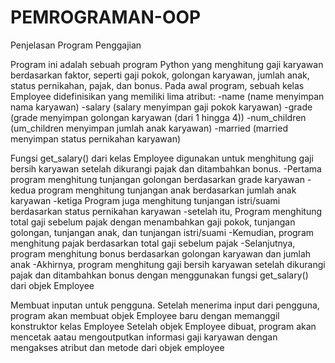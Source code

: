 # PEMROGRAMAN-OOP
Penjelasan Program Penggajian

Program ini adalah sebuah program Python yang menghitung gaji karyawan berdasarkan faktor, seperti gaji pokok, golongan karyawan, jumlah anak, status pernikahan, pajak, dan bonus.
Pada awal program, sebuah kelas Employee didefinisikan yang memiliki lima atribut: 
-name (name menyimpan nama karyawan)
-salary (salary menyimpan gaji pokok karyawan)
-grade (grade menyimpan golongan karyawan (dari 1 hingga 4))
-num_children (um_children menyimpan jumlah anak karyawan)
-married (married menyimpan status pernikahan karyawan)

Fungsi get_salary() dari kelas Employee digunakan untuk menghitung gaji bersih karyawan setelah dikurangi pajak dan ditambahkan bonus. 
-Pertama program menghitung tunjangan golongan berdasarkan grade karyawan
-kedua program menghitung tunjangan anak berdasarkan jumlah anak karyawan
-ketiga Program juga menghitung tunjangan istri/suami berdasarkan status pernikahan karyawan
-setelah itu, Program menghitung total gaji sebelum pajak dengan menambahkan gaji pokok, tunjangan golongan, tunjangan anak, dan tunjangan istri/suami
-Kemudian, program menghitung pajak berdasarkan total gaji sebelum pajak
-Selanjutnya, program menghitung bonus berdasarkan golongan karyawan dan jumlah anak
-Akhirnya, program menghitung gaji bersih karyawan setelah dikurangi pajak dan ditambahkan bonus dengan menggunakan fungsi get_salary() dari objek Employee

Membuat inputan untuk pengguna. Setelah menerima input dari pengguna, program akan membuat objek Employee baru dengan memanggil konstruktor kelas Employee
Setelah objek Employee dibuat, program akan mencetak aatau mengoutputkan informasi gaji karyawan dengan mengakses atribut dan metode dari objek employee
